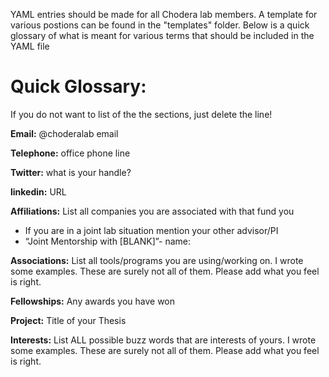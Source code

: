 YAML entries should be made for all Chodera lab members. A template for various postions can be found in the "templates" folder. Below is a quick glossary of what is meant for various terms that should be included in the YAML file


# **Quick Glossary:**
If you do not want to list of the the sections, just delete the line!

**Email:** @choderalab email

**Telephone:** office phone line

**Twitter:** what is your handle?

**linkedin:** URL

**Affiliations:** List all companies you are associated with that fund you
  * If you are in a joint lab situation mention your other advisor/PI
  * “Joint Mentorship with [BLANK]”- name:

**Associations:** List all tools/programs you are using/working on. I wrote some examples. These are surely not all of them. Please add what you feel is right.

**Fellowships:** Any awards you have won

**Project:**  Title of your Thesis

**Interests:** List ALL possible buzz words that are interests of yours. I wrote some examples. These are surely not all of them. Please add what you feel is right.
